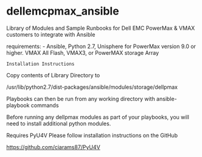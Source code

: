 # dellemcpmax_ansible
Library of Modules and Sample Runbooks for Dell EMC PowerMax &amp; VMAX customers to integrate with Ansible

requirements:
    - Ansible, Python 2.7, Unisphere for PowerMax version 9.0 or higher. 
    VMAX All Flash, VMAX3, or PowerMAX storage Array
    
    Installation Instructions

Copy contents of Library Directory to 

/usr/lib/python2.7/dist-packages/ansible/modules/storage/dellpmax

Playbooks can then be run from any working directory with ansible-playbook commands

Before running any dellpmax modules as part of your playbooks, you will need to install additional python modules.

Requires PyU4V Please follow installation instructions on the GitHub

https://github.com/ciarams87/PyU4V

